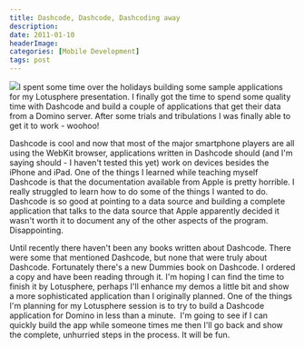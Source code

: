 ```yaml
---
title: Dashcode, Dashcode, Dashcoding away
description: 
date: 2011-01-10
headerImage: 
categories: [Mobile Development]
tags: post
---
```


![](/images/2011/dashcode-dummies.jpg)I spent some time over the holidays building some sample applications for my Lotusphere presentation. I finally got the time to spend some quality time with Dashcode and build a couple of applications that get their data from a Domino server. After some trials and tribulations I was finally able to get it to work - woohoo! 

Dashcode is cool and now that most of the major smartphone players are all using the WebKit browser, applications written in Dashcode should (and I'm saying should - I haven't tested this yet) work on devices besides the iPhone and iPad. One of the things I learned while teaching myself Dashcode is that the documentation available from Apple is pretty horrible. I really struggled to learn how to do some of the things I wanted to do. Dashcode is so good at pointing to a data source and building a complete application that talks to the data source that Apple apparently decided it wasn't worth it to document any of the other aspects of the program. Disappointing.

Until recently there haven't been any books written about Dashcode. There were some that mentioned Dashcode, but none that were truly about Dashcode. Fortunately there's a new Dummies book on Dashcode. I ordered a copy and have been reading through it. I'm hoping I can find the time to finish it by Lotusphere, perhaps I'll enhance my demos a little bit and show a more sophisticated application than I originally planned. One of the things I'm planning for my Lotusphere session is to try to build a Dashcode application for Domino in less than a minute.  I'm going to see if I can quickly build the app while someone times me then I'll go back and show the complete, unhurried steps in the process. It will be fun.